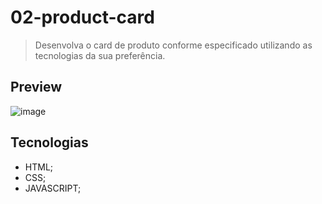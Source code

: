 # 02-product-card
> Desenvolva o card de produto conforme especificado utilizando as tecnologias da sua preferência.

## Preview
![image](https://github.com/MatheusPrudente/bora-codar/assets/80559882/62a1122b-690b-4b4c-9201-46db43423c89)

## Tecnologias
- HTML;
- CSS;
- JAVASCRIPT;
